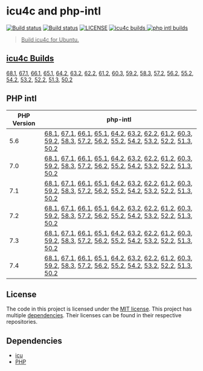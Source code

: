 # icu4c and php-intl

<a href="https://github.com/shivammathur/icu-intl" title="icu4c Builder"><img alt="Build status" src="https://github.com/shivammathur/icu-intl/workflows/icu/badge.svg"></a>
<a href="https://github.com/shivammathur/icu-intl" title="php-intl Builder"><img alt="Build status" src="https://github.com/shivammathur/icu-intl/workflows/php-intl/badge.svg"></a>
<a href="https://github.com/shivammathur/icu-intl/blob/main/LICENSE" title="license"><img alt="LICENSE" src="https://img.shields.io/badge/license-MIT-428f7e.svg"></a>
<a href="https://github.com/shivammathur/icu-intl/#icu4c-builds" title="icu4c builds"><img alt="icu4c builds" src="https://img.shields.io/badge/icu-68.1%20to%2050.2-555555.svg?logo=unicode&logoColor=white&labelColor=de0029">
<a href="https://github.com/shivammathur/icu-intl/#php-intl" title="php intl builds"><img alt="php intl builds" src="https://img.shields.io/badge/php-5.6%20to%207.4-555555.svg?logo=php&logoColor=white&labelColor=777bb3">

> Build icu4c for Ubuntu.

## icu4c Builds
[68.1](https://dl.bintray.com/shivammathur/icu4c/icu4c-68.1.tar.zst), [67.1](https://dl.bintray.com/shivammathur/icu4c/icu4c-67.1.tar.zst), [66.1](https://dl.bintray.com/shivammathur/icu4c/icu4c-66.1.tar.zst), [65.1](https://dl.bintray.com/shivammathur/icu4c/icu4c-65.1.tar.zst), [64.2](https://dl.bintray.com/shivammathur/icu4c/icu4c-64.2.tar.zst), [63.2](https://dl.bintray.com/shivammathur/icu4c/icu4c-63.2.tar.zst), [62.2](https://dl.bintray.com/shivammathur/icu4c/icu4c-62.2.tar.zst), [61.2](https://dl.bintray.com/shivammathur/icu4c/icu4c-61.2.tar.zst), [60.3](https://dl.bintray.com/shivammathur/icu4c/icu4c-60.3.tar.zst), [59.2](https://dl.bintray.com/shivammathur/icu4c/icu4c-59.2.tar.zst), [58.3](https://dl.bintray.com/shivammathur/icu4c/icu4c-58.3.tar.zst), [57.2](https://dl.bintray.com/shivammathur/icu4c/icu4c-57.2.tar.zst), [56.2](https://dl.bintray.com/shivammathur/icu4c/icu4c-56.2.tar.zst), [55.2](https://dl.bintray.com/shivammathur/icu4c/icu4c-55.2.tar.zst), [54.2](https://dl.bintray.com/shivammathur/icu4c/icu4c-54.2.tar.zst), [53.2](https://dl.bintray.com/shivammathur/icu4c/icu4c-53.2.tar.zst), [52.2](https://dl.bintray.com/shivammathur/icu4c/icu4c-52.2.tar.zst), [51.3](https://dl.bintray.com/shivammathur/icu4c/icu4c-51.3.tar.zst), [50.2](https://dl.bintray.com/shivammathur/icu4c/icu4c-50.2.tar.zst)


## PHP intl
| PHP Version | php-intl |
|--- |--- |
|5.6 |[68.1](https://dl.bintray.com/shivammathur/icu4c/php5.6-intl-68.1.so), [67.1](https://dl.bintray.com/shivammathur/icu4c/php5.6-intl-67.1.so), [66.1](https://dl.bintray.com/shivammathur/icu4c/php5.6-intl-66.1.so), [65.1](https://dl.bintray.com/shivammathur/icu4c/php5.6-intl-65.1.so), [64.2](https://dl.bintray.com/shivammathur/icu4c/php5.6-intl-64.2.so), [63.2](https://dl.bintray.com/shivammathur/icu4c/php5.6-intl-63.2.so), [62.2](https://dl.bintray.com/shivammathur/icu4c/php5.6-intl-62.2.so), [61.2](https://dl.bintray.com/shivammathur/icu4c/php5.6-intl-61.2.so), [60.3](https://dl.bintray.com/shivammathur/icu4c/php5.6-intl-60.3.so), [59.2](https://dl.bintray.com/shivammathur/icu4c/php5.6-intl-59.2.so), [58.3](https://dl.bintray.com/shivammathur/icu4c/php5.6-intl-58.3.so), [57.2](https://dl.bintray.com/shivammathur/icu4c/php5.6-intl-57.2.so), [56.2](https://dl.bintray.com/shivammathur/icu4c/php5.6-intl-56.2.so), [55.2](https://dl.bintray.com/shivammathur/icu4c/php5.6-intl-55.2.so), [54.2](https://dl.bintray.com/shivammathur/icu4c/php5.6-intl-54.2.so), [53.2](https://dl.bintray.com/shivammathur/icu4c/php5.6-intl-53.2.so), [52.2](https://dl.bintray.com/shivammathur/icu4c/php5.6-intl-52.2.so), [51.3](https://dl.bintray.com/shivammathur/icu4c/php5.6-intl-51.3.so), [50.2](https://dl.bintray.com/shivammathur/icu4c/php5.6-intl-50.2.so) |
|7.0 |[68.1](https://dl.bintray.com/shivammathur/icu4c/php7.0-intl-68.1.so), [67.1](https://dl.bintray.com/shivammathur/icu4c/php7.0-intl-67.1.so), [66.1](https://dl.bintray.com/shivammathur/icu4c/php7.0-intl-66.1.so), [65.1](https://dl.bintray.com/shivammathur/icu4c/php7.0-intl-65.1.so), [64.2](https://dl.bintray.com/shivammathur/icu4c/php7.0-intl-64.2.so), [63.2](https://dl.bintray.com/shivammathur/icu4c/php7.0-intl-63.2.so), [62.2](https://dl.bintray.com/shivammathur/icu4c/php7.0-intl-62.2.so), [61.2](https://dl.bintray.com/shivammathur/icu4c/php7.0-intl-61.2.so), [60.3](https://dl.bintray.com/shivammathur/icu4c/php7.0-intl-60.3.so), [59.2](https://dl.bintray.com/shivammathur/icu4c/php7.0-intl-59.2.so), [58.3](https://dl.bintray.com/shivammathur/icu4c/php7.0-intl-58.3.so), [57.2](https://dl.bintray.com/shivammathur/icu4c/php7.0-intl-57.2.so), [56.2](https://dl.bintray.com/shivammathur/icu4c/php7.0-intl-56.2.so), [55.2](https://dl.bintray.com/shivammathur/icu4c/php7.0-intl-55.2.so), [54.2](https://dl.bintray.com/shivammathur/icu4c/php7.0-intl-54.2.so), [53.2](https://dl.bintray.com/shivammathur/icu4c/php7.0-intl-53.2.so), [52.2](https://dl.bintray.com/shivammathur/icu4c/php7.0-intl-52.2.so), [51.3](https://dl.bintray.com/shivammathur/icu4c/php7.0-intl-51.3.so), [50.2](https://dl.bintray.com/shivammathur/icu4c/php7.0-intl-50.2.so) |
|7.1 |[68.1](https://dl.bintray.com/shivammathur/icu4c/php7.1-intl-68.1.so), [67.1](https://dl.bintray.com/shivammathur/icu4c/php7.1-intl-67.1.so), [66.1](https://dl.bintray.com/shivammathur/icu4c/php7.1-intl-66.1.so), [65.1](https://dl.bintray.com/shivammathur/icu4c/php7.1-intl-65.1.so), [64.2](https://dl.bintray.com/shivammathur/icu4c/php7.1-intl-64.2.so), [63.2](https://dl.bintray.com/shivammathur/icu4c/php7.1-intl-63.2.so), [62.2](https://dl.bintray.com/shivammathur/icu4c/php7.1-intl-62.2.so), [61.2](https://dl.bintray.com/shivammathur/icu4c/php7.1-intl-61.2.so), [60.3](https://dl.bintray.com/shivammathur/icu4c/php7.1-intl-60.3.so), [59.2](https://dl.bintray.com/shivammathur/icu4c/php7.1-intl-59.2.so), [58.3](https://dl.bintray.com/shivammathur/icu4c/php7.1-intl-58.3.so), [57.2](https://dl.bintray.com/shivammathur/icu4c/php7.1-intl-57.2.so), [56.2](https://dl.bintray.com/shivammathur/icu4c/php7.1-intl-56.2.so), [55.2](https://dl.bintray.com/shivammathur/icu4c/php7.1-intl-55.2.so), [54.2](https://dl.bintray.com/shivammathur/icu4c/php7.1-intl-54.2.so), [53.2](https://dl.bintray.com/shivammathur/icu4c/php7.1-intl-53.2.so), [52.2](https://dl.bintray.com/shivammathur/icu4c/php7.1-intl-52.2.so), [51.3](https://dl.bintray.com/shivammathur/icu4c/php7.1-intl-51.3.so), [50.2](https://dl.bintray.com/shivammathur/icu4c/php7.1-intl-50.2.so) |
|7.2 |[68.1](https://dl.bintray.com/shivammathur/icu4c/php7.2-intl-68.1.so), [67.1](https://dl.bintray.com/shivammathur/icu4c/php7.2-intl-67.1.so), [66.1](https://dl.bintray.com/shivammathur/icu4c/php7.2-intl-66.1.so), [65.1](https://dl.bintray.com/shivammathur/icu4c/php7.2-intl-65.1.so), [64.2](https://dl.bintray.com/shivammathur/icu4c/php7.2-intl-64.2.so), [63.2](https://dl.bintray.com/shivammathur/icu4c/php7.2-intl-63.2.so), [62.2](https://dl.bintray.com/shivammathur/icu4c/php7.2-intl-62.2.so), [61.2](https://dl.bintray.com/shivammathur/icu4c/php7.2-intl-61.2.so), [60.3](https://dl.bintray.com/shivammathur/icu4c/php7.2-intl-60.3.so), [59.2](https://dl.bintray.com/shivammathur/icu4c/php7.2-intl-59.2.so), [58.3](https://dl.bintray.com/shivammathur/icu4c/php7.2-intl-58.3.so), [57.2](https://dl.bintray.com/shivammathur/icu4c/php7.2-intl-57.2.so), [56.2](https://dl.bintray.com/shivammathur/icu4c/php7.2-intl-56.2.so), [55.2](https://dl.bintray.com/shivammathur/icu4c/php7.2-intl-55.2.so), [54.2](https://dl.bintray.com/shivammathur/icu4c/php7.2-intl-54.2.so), [53.2](https://dl.bintray.com/shivammathur/icu4c/php7.2-intl-53.2.so), [52.2](https://dl.bintray.com/shivammathur/icu4c/php7.2-intl-52.2.so), [51.3](https://dl.bintray.com/shivammathur/icu4c/php7.2-intl-51.3.so), [50.2](https://dl.bintray.com/shivammathur/icu4c/php7.2-intl-50.2.so) |
|7.3 |[68.1](https://dl.bintray.com/shivammathur/icu4c/php7.3-intl-68.1.so), [67.1](https://dl.bintray.com/shivammathur/icu4c/php7.3-intl-67.1.so), [66.1](https://dl.bintray.com/shivammathur/icu4c/php7.3-intl-66.1.so), [65.1](https://dl.bintray.com/shivammathur/icu4c/php7.3-intl-65.1.so), [64.2](https://dl.bintray.com/shivammathur/icu4c/php7.3-intl-64.2.so), [63.2](https://dl.bintray.com/shivammathur/icu4c/php7.3-intl-63.2.so), [62.2](https://dl.bintray.com/shivammathur/icu4c/php7.3-intl-62.2.so), [61.2](https://dl.bintray.com/shivammathur/icu4c/php7.3-intl-61.2.so), [60.3](https://dl.bintray.com/shivammathur/icu4c/php7.3-intl-60.3.so), [59.2](https://dl.bintray.com/shivammathur/icu4c/php7.3-intl-59.2.so), [58.3](https://dl.bintray.com/shivammathur/icu4c/php7.3-intl-58.3.so), [57.2](https://dl.bintray.com/shivammathur/icu4c/php7.3-intl-57.2.so), [56.2](https://dl.bintray.com/shivammathur/icu4c/php7.3-intl-56.2.so), [55.2](https://dl.bintray.com/shivammathur/icu4c/php7.3-intl-55.2.so), [54.2](https://dl.bintray.com/shivammathur/icu4c/php7.3-intl-54.2.so), [53.2](https://dl.bintray.com/shivammathur/icu4c/php7.3-intl-53.2.so), [52.2](https://dl.bintray.com/shivammathur/icu4c/php7.3-intl-52.2.so), [51.3](https://dl.bintray.com/shivammathur/icu4c/php7.3-intl-51.3.so), [50.2](https://dl.bintray.com/shivammathur/icu4c/php7.3-intl-50.2.so) |
|7.4 |[68.1](https://dl.bintray.com/shivammathur/icu4c/php7.4-intl-68.1.so), [67.1](https://dl.bintray.com/shivammathur/icu4c/php7.4-intl-67.1.so), [66.1](https://dl.bintray.com/shivammathur/icu4c/php7.4-intl-66.1.so), [65.1](https://dl.bintray.com/shivammathur/icu4c/php7.4-intl-65.1.so), [64.2](https://dl.bintray.com/shivammathur/icu4c/php7.4-intl-64.2.so), [63.2](https://dl.bintray.com/shivammathur/icu4c/php7.4-intl-63.2.so), [62.2](https://dl.bintray.com/shivammathur/icu4c/php7.4-intl-62.2.so), [61.2](https://dl.bintray.com/shivammathur/icu4c/php7.4-intl-61.2.so), [60.3](https://dl.bintray.com/shivammathur/icu4c/php7.4-intl-60.3.so), [59.2](https://dl.bintray.com/shivammathur/icu4c/php7.4-intl-59.2.so), [58.3](https://dl.bintray.com/shivammathur/icu4c/php7.4-intl-58.3.so), [57.2](https://dl.bintray.com/shivammathur/icu4c/php7.4-intl-57.2.so), [56.2](https://dl.bintray.com/shivammathur/icu4c/php7.4-intl-56.2.so), [55.2](https://dl.bintray.com/shivammathur/icu4c/php7.4-intl-55.2.so), [54.2](https://dl.bintray.com/shivammathur/icu4c/php7.4-intl-54.2.so), [53.2](https://dl.bintray.com/shivammathur/icu4c/php7.4-intl-53.2.so), [52.2](https://dl.bintray.com/shivammathur/icu4c/php7.4-intl-52.2.so), [51.3](https://dl.bintray.com/shivammathur/icu4c/php7.4-intl-51.3.so), [50.2](https://dl.bintray.com/shivammathur/icu4c/php7.4-intl-50.2.so) |


## License

The code in this project is licensed under the [MIT license](LICENSE). This project has multiple [dependencies](#dependencies). Their licenses can be found in their respective repositories.

## Dependencies

- [icu](https://github.com/unicode-org/icu "International Components for Unicode")
- [PHP](https://github.com/php/php-src "PHP Upstream project")